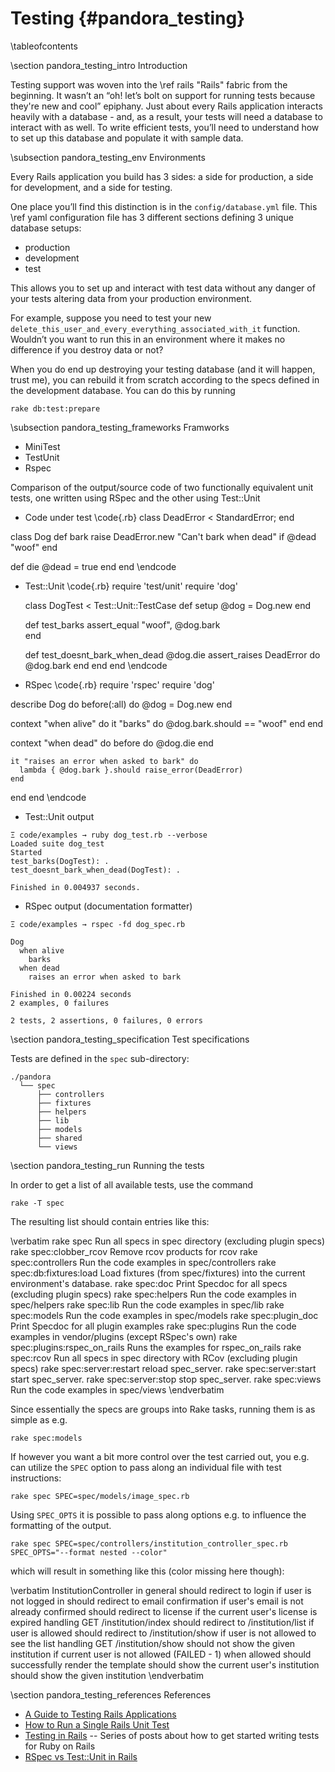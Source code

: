 
Testing    {#pandora_testing}
=======

\tableofcontents

\section pandora_testing_intro Introduction

Testing support was woven into the \ref rails "Rails" fabric from the
beginning. It wasn’t an “oh! let’s bolt on support for running tests because
they're new and cool” epiphany. Just about every Rails application interacts
heavily with a database - and, as a result, your tests will need a database to
interact with as well. To write efficient tests, you’ll need to understand how
to set up this database and populate it with sample data.

\subsection pandora_testing_env Environments

Every Rails application you build has 3 sides: a side for production, a side for
development, and a side for testing.

One place you’ll find this distinction is in the `config/database.yml` file. This
\ref yaml configuration file has 3 different sections defining 3 unique database setups:

* production
* development
* test

This allows you to set up and interact with test data without any danger of your tests altering data from your production environment.

For example, suppose you need to test your new `delete_this_user_and_every_everything_associated_with_it` function. Wouldn’t you want to run this in an environment where it makes no difference if you destroy data or not?

When you do end up destroying your testing database (and it will happen, trust
me), you can rebuild it from scratch according to the specs defined in the
development database. You can do this by running

~~~~
rake db:test:prepare
~~~~

\subsection pandora_testing_frameworks Framworks

* MiniTest
* TestUnit
* Rspec

Comparison of the output/source code of two functionally equivalent unit tests, one written using RSpec and the other using Test::Unit

* Code under test
\code{.rb}
class DeadError < StandardError; end

class Dog
  def bark
    raise DeadError.new "Can't bark when dead" if @dead
    "woof"
  end

  def die
    @dead = true
  end
end
\endcode
* Test::Unit
\code{.rb}
 require 'test/unit'
  require 'dog'

  class DogTest < Test::Unit::TestCase
    def setup
      @dog = Dog.new
    end

    def test_barks
      assert_equal "woof", @dog.bark    
    end

    def test_doesnt_bark_when_dead
      @dog.die
      assert_raises DeadError do
        @dog.bark
      end
    end
  end
\endcode
* RSpec
\code{.rb}
require 'rspec'
require 'dog'

describe Dog do
  before(:all) do
    @dog = Dog.new
  end

  context "when alive" do
    it "barks" do
      @dog.bark.should == "woof"
    end
  end

  context "when dead" do
    before do
      @dog.die
    end

    it "raises an error when asked to bark" do
      lambda { @dog.bark }.should raise_error(DeadError)
    end
  end
end
\endcode
* Test::Unit output
~~~~
Ξ code/examples → ruby dog_test.rb --verbose
Loaded suite dog_test
Started
test_barks(DogTest): .
test_doesnt_bark_when_dead(DogTest): .

Finished in 0.004937 seconds.
~~~~
* RSpec output (documentation formatter)
~~~~
Ξ code/examples → rspec -fd dog_spec.rb 

Dog
  when alive
    barks
  when dead
    raises an error when asked to bark

Finished in 0.00224 seconds
2 examples, 0 failures

2 tests, 2 assertions, 0 failures, 0 errors
~~~~

\section pandora_testing_specification Test specifications

Tests are defined in the ``spec`` sub-directory:

    ./pandora
      └── spec
          ├── controllers
          ├── fixtures
          ├── helpers
          ├── lib
          ├── models
          ├── shared
          └── views

\section pandora_testing_run Running the tests

In order to get a list of all available tests, use the command

    rake -T spec

The resulting list should contain entries like this:

\verbatim
  rake spec                         Run all specs in spec directory (excluding plugin specs)
  rake spec:clobber_rcov            Remove rcov products for rcov
  rake spec:controllers             Run the code examples in spec/controllers
  rake spec:db:fixtures:load        Load fixtures (from spec/fixtures) into the current environment's database.
  rake spec:doc                     Print Specdoc for all specs (excluding plugin specs)
  rake spec:helpers                 Run the code examples in spec/helpers
  rake spec:lib                     Run the code examples in spec/lib
  rake spec:models                  Run the code examples in spec/models
  rake spec:plugin_doc              Print Specdoc for all plugin examples
  rake spec:plugins                 Run the code examples in vendor/plugins (except RSpec's own)
  rake spec:plugins:rspec_on_rails  Runs the examples for rspec_on_rails
  rake spec:rcov                    Run all specs in spec directory with RCov (excluding plugin specs)
  rake spec:server:restart          reload spec_server.
  rake spec:server:start            start spec_server.
  rake spec:server:stop             stop spec_server.
  rake spec:views                   Run the code examples in spec/views
\endverbatim

Since essentially the specs are groups into Rake tasks, running them is as
simple as e.g.

    rake spec:models

If however you want a bit more control over the test carried out, you e.g. can
utilize the ``SPEC`` option to pass along an individual file with test instructions:

    rake spec SPEC=spec/models/image_spec.rb

Using ``SPEC_OPTS`` it is possible to pass along options e.g. to influence the
formatting of the output.

    rake spec SPEC=spec/controllers/institution_controller_spec.rb SPEC_OPTS="--format nested --color"

  which will result in something like this (color missing here though):

  \verbatim
    InstitutionController
      in general
        should redirect to login if user is not logged in
        should redirect to email confirmation if user's email is not already confirmed
        should redirect to license if the current user's license is expired
      handling GET /institution/index
        should redirect to /institution/list if user is allowed
        should redirect to /institution/show if user is not allowed to see the list
      handling GET /institution/show
        should not show the given institution if current user is not allowed (FAILED - 1)
        when allowed
          should successfully render the template
          should show the current user's institution
          should show the given institution
  \endverbatim

\section pandora_testing_references References

* [A Guide to Testing Rails Applications](http://guides.rubyonrails.org/testing.html)
* [How to Run a Single Rails Unit Test](http://flavio.castelli.name/2010/05/28/rails_execute_single_test)
* [Testing in Rails](http://www.nullislove.com/2007/11/10/testing-in-rails-introduction) -- Series of posts about how to get started writing tests for Ruby on Rails
* [RSpec vs Test::Unit in Rails](http://programmers.stackexchange.com/questions/27328/rspec-vs-testunit-in-rails)